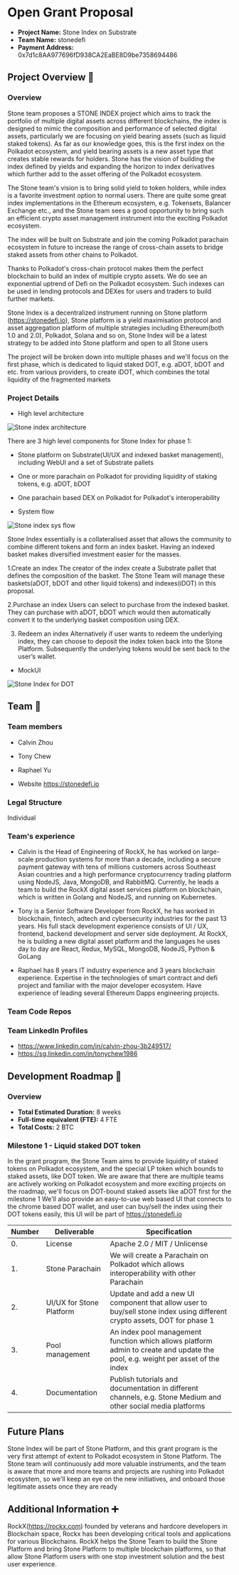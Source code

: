 # Open Grant Proposal

* **Project Name:** Stone Index on Substrate
* **Team Name:** stonedefi
* **Payment Address:** 0x7d1c8AA977696fD938CA2EaBE8D9be7358694486

## Project Overview :page_facing_up: 

### Overview

Stone team proposes a STONE INDEX project which aims to track the portfolio of multiple digital assets across different blockchains, the index is designed to mimic the composition and performance of selected digital assets, particularly we are focusing on yield bearing assets (such as liquid staked tokens). As far as our knowledge goes, this is the first index on the Polkadot ecosystem, and yield bearing assets is a new asset type that creates stable rewards for holders. Stone has the vision of building the index defined by yields and expanding the horizon to index derivatives which further add to the asset offering of the Polkadot ecosystem.

The Stone team's vision is to bring solid yield to token holders, while index is a favorite investment option to normal users. There are quite some great index implementations in the Ethereum ecosystem, e.g. Tokensets, Balancer Exchange etc., and the Stone team sees a good opportunity to bring such an efficient crypto asset management instrument into the exciting Polkadot ecosystem. 

The index will be built on Substrate and join the coming Polkadot parachain ecosystem in future to increase the range of cross-chain assets to bridge staked assets from other chains to Polkadot.

Thanks to Polkadot's cross-chain protocol makes them the perfect blockchain to build an index of multiple crypto assets. We do see an exponential uptrend of Defi on the Polkadot ecosystem. Such indexes can be used in lending protocols and DEXes for users and traders to build further markets.

Stone Index is a decentralized instrument running on Stone platform (https://stonedefi.io), Stone platform is a yield maximisation protocol and asset aggregation platform of multiple strategies including Ethereum(both 1.0 and 2.0), Polkadot, Solana and so on, Stone Index will be a latest strategy to be added into Stone platform and open to all Stone users

The project will be broken down into multiple phases and we'll focus on the first phase, which is dedicated to liquid staked DOT, e.g. aDOT, bDOT and etc. from various providers, to create iDOT, which combines the total liquidity of the fragmented markets

### Project Details 

* High level architecture

![Stone index architecture](https://github.com/RockX-SG/stone-index/blob/master/images/stone-index-architecture.jpg)

There are 3 high level components for Stone Index for phase 1:

* Stone platform on Substrate(UI/UX and indexed basket management), including WebUI and a set of Substrate pallets
* One or more parachain on Polkadot for providing liquidity of staking tokens, e.g. aDOT, bDOT
* One parachain based DEX on Polkadot for Polkadot's interoperability

* System flow

![Stone index sys flow](https://github.com/RockX-SG/stone-index/blob/master/images/stone-index-system-flow.png)

Stone Index essentially is a collateralised asset that allows the community to combine different tokens and form an index basket. Having an indexed basket makes diversified investment easier for the masses.

1.Create an index
The creator of the index create a Substrate pallet that defines the composition of the basket. The Stone Team will manage these baskets(aDOT, bDOT and other liquid tokens) and indexes(iDOT) in this proposal.

2.Purchase an index
Users can select to purchase from the indexed basket. They can purchase with aDOT, bDOT which would then automatically convert it to the underlying basket composition using DEX.

3. Redeem an index
Alternatively if user wants to redeem the underlying index, they can choose to deposit the index token back into the Stone Platform. Subsequently the underlying tokens would be sent back to the user’s wallet.

* MockUI

![Stone Index for DOT](https://github.com/RockX-SG/stone-index/blob/master/images/stone-index-ui.jpg)

## Team :busts_in_silhouette:

### Team members
* Calvin Zhou
* Tony Chew
* Raphael Yu

* Website
https://stonedefi.io

### Legal Structure 
Individual

### Team's experience

* Calvin is the Head of Engineering of RockX, he has worked on large-scale production systems for more than a decade, including  a secure payment gateway with tens of millions customers across Southeast Asian countries and a high performance cryptocurrency trading platform using NodeJS, Java, MongoDB, and RabbitMQ. Currently, he leads a team to build the RockX digital asset services platform on blockchain, which is written in Golang and NodeJS, and running on Kubernetes.

* Tony is a Senior Software Developer from RockX, he has worked in blockchain, fintech, adtech and cybersecurity industries for the past 13 years. His full stack development experience consists of UI / UX, frontend, backend development and server side deployment. At RockX, he is building a new digital asset platform and the languages he uses day to day are React, Redux, MySQL, MongoDB, NodeJS, Python & GoLang

* Raphael has 8 years IT industry experience and 3 years blockchain experience. Expertise in the technologies of smart contract and defi project and familiar with the major developer ecosystem. Have experience of leading several Ethereum Dapps engineering projects. 

### Team Code Repos

### Team LinkedIn Profiles
* https://www.linkedin.com/in/calvin-zhou-3b249517/
* https://sg.linkedin.com/in/tonychew1986

## Development Roadmap :nut_and_bolt: 

### Overview
* **Total Estimated Duration:** 8 weeks
* **Full-time equivalent (FTE):**  4 FTE
* **Total Costs:** 2 BTC 

### Milestone 1 -  Liquid staked DOT token

In the grant program, the Stone Team aims to provide liquidity of staked tokens on Polkadot ecosystem, and the special LP token which bounds to staked assets, like DOT token. We are aware that there are multiple teams are actively working on Polkadot ecosystem and more exciting projects on the roadmap, we'll focus on DOT-bound staked assets like aDOT first for the milestone 1
We'll also provide an easy-to-use web based UI that connects to the chrome based DOT wallet, and user can buy/sell the index using their DOT tokens easily, this UI will be part of https://stonedefi.io

| Number | Deliverable | Specification |
| ------------- | ------------- | ------------- |
| 0. | License | Apache 2.0 / MIT / Unlicense |
| 1. | Stone Parachain | We will create a Parachain on Polkadot which allows interoperability with other Parachain  |  
| 2. | UI/UX for Stone Platform | Update and add a new UI component that allow user to buy/sell stone index using different crypto assets, DOT for phase 1 |  
| 3. | Pool management | An index pool management function which allows platform admin to create and update the pool, e.g. weight per asset of the index | 
| 4. | Documentation | Publish tutorials and documentation in different channels, e.g. Stone Medium and other social media platforms | 

## Future Plans
Stone Index will be part of Stone Platform, and this grant program is the very first attempt of extent to Polkadot ecosystem in Stone Platform. The Stone team will continuously add more valuable instruments, and the team is aware that more and more teams and projects are rushing into Polkadot ecosystem, so we'll keep an eye on the new initiatives, and onboard those legitimate assets once they are ready

## Additional Information :heavy_plus_sign: 
RockX(https://rockx.com) founded by veterans and hardcore developers in Blockchain space, Rockx has been developing critical tools and applications for various Blockchains. RockX helps the Stone Team to build the Stone Platform and bring Stone Platform to multiple blockchain platforms, so that allow Stone Platform users with one stop investment solution and the best user experience.


